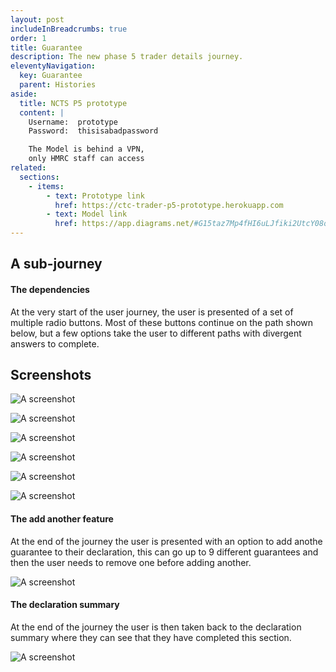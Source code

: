 ```yaml
---
layout: post
includeInBreadcrumbs: true
order: 1
title: Guarantee
description: The new phase 5 trader details journey.
eleventyNavigation:
  key: Guarantee
  parent: Histories
aside:
  title: NCTS P5 prototype
  content: |
    Username:  prototype
    Password:  thisisabadpassword

    The Model is behind a VPN, 
    only HMRC staff can access
related:
  sections:
    - items:
        - text: Prototype link
          href: https://ctc-trader-p5-prototype.herokuapp.com
        - text: Model link
          href: https://app.diagrams.net/#G15taz7Mp4fHI6uLJfiki2UtcY08oxmCby
---
```


## A sub-journey

#### The dependencies

At the very start of the user journey, the user is presented of a set of multiple radio buttons. Most of these buttons continue on the path shown below, but a few options take the user to different paths with divergent answers to complete.

## Screenshots

![A screenshot](/assets/guarantee/01.png "A screenshot of the guarantee sub-journey")
<br>

![A screenshot](/assets/guarantee/02.png "A screenshot of the guarantee sub-journey")
<br>

![A screenshot](/assets/guarantee/03.png "A screenshot of the guarantee sub-journey")
<br>

![A screenshot](/assets/guarantee/04.png "A screenshot of the guarantee sub-journey")
<br>

![A screenshot](/assets/guarantee/05.png "A screenshot of the guarantee sub-journey")
<br>

![A screenshot](/assets/guarantee/06.png "A screenshot of the guarantee sub-journey")
<br>

#### The add another feature

At the end of the journey the user is presented with an option to add anothe guarantee to their declaration, this can go up to 9 different guarantees and then the user needs to remove one before adding another.

![A screenshot](/assets/guarantee/07.png "A screenshot of the guarantee sub-journey")
<br>

#### The declaration summary

At the end of the journey the user is then taken back to the declaration summary where they can see that they have completed this section.

![A screenshot](/assets/guarantee/08.png "A screenshot of the declaration summary")
<br>
